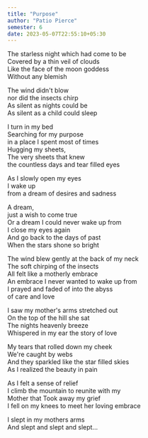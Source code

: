 ```yaml
---
title: "Purpose"
author: "Patio Pierce"
semester: 6
date: 2023-05-07T22:55:10+05:30
---
```


The starless night which had come to be\
Covered by a thin veil of clouds\
Like the face of the moon goddess\
Without any blemish

The wind didn't blow \
nor did the insects chirp\
As silent as nights could be\
As silent as a child could sleep

I turn in my bed\
Searching for my purpose\
 in a place I spent most of times\
Hugging my sheets,\
The very sheets that knew \
the countless days and tear filled eyes

As I slowly open my eyes\
I wake up \
from a dream of desires and sadness

A dream,\
just a wish to come true\
Or a dream I could never wake up from\
I close my eyes again\
And go back to the days of past\
When the stars shone so bright

The wind blew gently at the back of my neck\
The soft chirping of the insects\
All felt like a motherly embrace\
An embrace I never wanted to wake up from\
I prayed and faded of into the abyss\
 of care and love

I saw my mother's arms stretched out\
On the top of the hill she sat\
The nights heavenly breeze\
Whispered in my ear the story of love

My tears that rolled down my cheek\
We're caught by webs\
And they sparkled like the star filled skies\
As I realized the beauty in pain

As I felt a sense of relief\
I climb the mountain to reunite with my\
Mother that Took away my grief\
I fell on my knees to meet her loving embrace

I slept in my mothers arms\
And slept and slept and slept...
